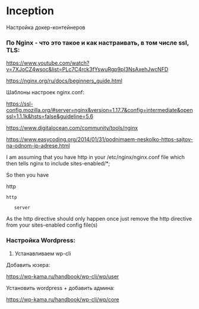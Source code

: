 # Inception
Настройка докер-контейнеров
### По Nginx - что это такое и как настраивать, в том числе ssl, TLS:

https://www.youtube.com/watch?v=7XJoCZ4wsoc&list=PLc7C4rck3fYswuRgp9pI3NsAxehJwcNFD

https://nginx.org/ru/docs/beginners_guide.html

Шаблоны настроек nginx.conf:

https://ssl-config.mozilla.org/#server=nginx&version=1.17.7&config=intermediate&openssl=1.1.1k&hsts=false&guideline=5.6

https://www.digitalocean.com/community/tools/nginx

https://www.easycoding.org/2014/01/31/podnimaem-neskolko-https-sajtov-na-odnom-ip-adrese.html

I am assuming that you have http in your /etc/nginx/nginx.conf file which then tells nginx to include    sites-enabled/*;

So then you have

   http
  
    http
    
       server
       
As the http directive should only happen once just remove the http directive from your sites-enabled config file(s)

### Настройка Wordpress:

1) Устанавливаем wp-cli

Добавить юзера:

https://wp-kama.ru/handbook/wp-cli/wp/user

Установить wordpress + добавить админа: 

https://wp-kama.ru/handbook/wp-cli/wp/core

